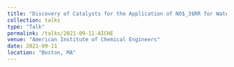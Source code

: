 ```yaml
---
title: "Discovery of Catalysts for the Application of NO$_3$RR for Water Purification Using Machine Learning Techniques"
collection: talks
type: "Talk"
permalink: /talks/2021-09-11-AICHE
venue: "American Institute of Chemical Engineers"
date: 2021-09-11
location: "Boston, MA"
---
```

